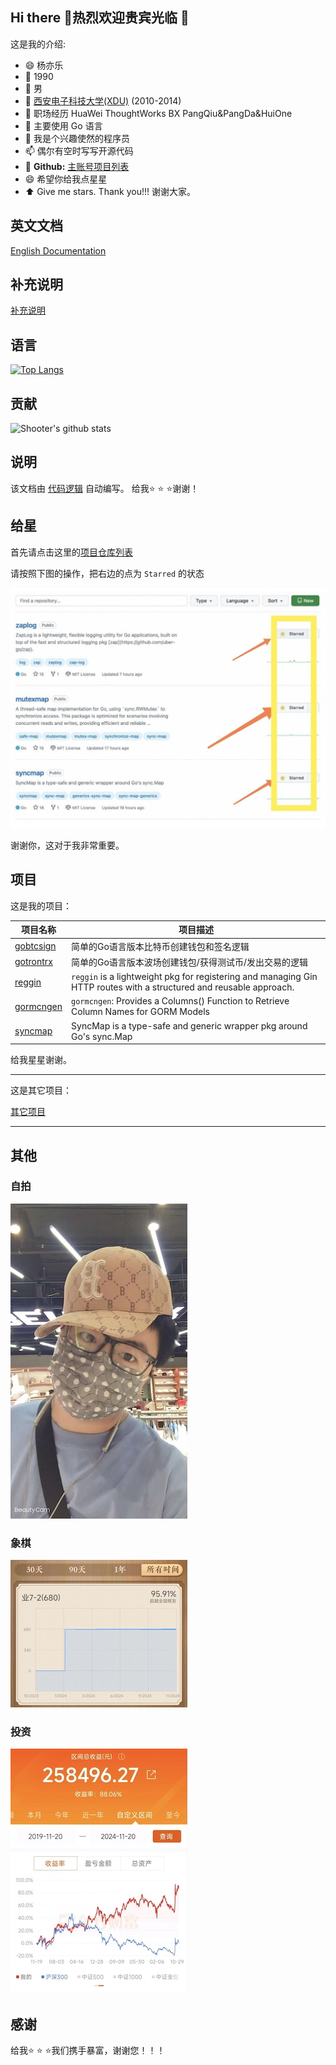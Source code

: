 ## Hi there 👋热烈欢迎贵宾光临 👋

这是我的介绍:

- 😄 杨亦乐
- 🔭 1990
- 🌱 男
- 👯 [西安电子科技大学(XDU)](https://www.xidian.edu.cn/) (2010-2014)
- 💼 职场经历 HuaWei ThoughtWorks BX PangQiu&PangDa&HuiOne
- 🤔 主要使用 Go 语言
- 💬 我是个兴趣使然的程序员
- 📫 偶尔有空时写写开源代码
- 🔗 **Github:** [主账号项目列表](https://github.com/yyle88?tab=repositories&type=public&sort=stargazers)
- 😄 希望你给我点星星
- ⬆️ Give me stars. Thank you!!! 谢谢大家。

## 英文文档

[English Documentation](README.md)

## 补充说明

[补充说明](OTHERS.zh.md)

## 语言

[![Top Langs](https://github-readme-stats.vercel.app/api/top-langs/?username=yyle88&hide=html)](https://github.com/anuraghazra/github-readme-stats)

## 贡献

![Shooter's github stats](https://github-readme-stats.vercel.app/api?username=yyle88&show_icons=true&theme=radical&show=reviews,prs_merged,prs_merged_percentage&hide=contribs)

## 说明

该文档由 [代码](yyle88.go)[逻辑](yyle88_test.go) 自动编写。 给我⭐ ⭐ ⭐谢谢！

## 给星
首先请点击这里的[项目仓库列表](https://github.com/yyle88?tab=repositories)

请按照下图的操作，把右边的点为 `Starred` 的状态

![请给我点星](assets/请给我点星.jpg)

谢谢你，这对于我非常重要。

## 项目

这是我的项目：

| 项目名称 | 项目描述 |
|-------------------------------------------------|--------|
| [gobtcsign](https://github.com/yyle88/gobtcsign) | 简单的Go语言版本比特币创建钱包和签名逻辑 |
| [gotrontrx](https://github.com/yyle88/gotrontrx) | 简单的Go语言版本波场创建钱包/获得测试币/发出交易的逻辑 |
| [reggin](https://github.com/yyle88/reggin) | `reggin` is a lightweight pkg for registering and managing Gin HTTP routes with a structured and reusable approach. |
| [gormcngen](https://github.com/yyle88/gormcngen) | `gormcngen`: Provides a Columns() Function to Retrieve Column Names for GORM Models |
| [syncmap](https://github.com/yyle88/syncmap) | SyncMap is a type-safe and generic wrapper pkg around Go's sync.Map |

给我星星谢谢。

---

这是其它项目：

[其它项目](OTHERS.zh)

---

## 其他

### 自拍
![我的自拍照](assets/我的自拍照.jpg)

### 象棋
![象棋战绩图](assets/象棋战绩图.jpg)

### 投资
![投资收益图](assets/投资收益图.jpg)

## 感谢

给我⭐ ⭐ ⭐我们携手暴富，谢谢您！！！

